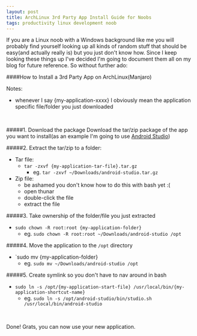 ```yaml
---
layout: post
title: ArchLinux 3rd Party App Install Guide for Noobs
tags: productivity linux development noob
---
```


If you are a Linux noob with a Windows background like me you will probably find yourself looking up all kinds of random stuff that should be easy(and actually really is) but you just don't know how. Since I keep looking these things up I've decided I'm going to document them all on my blog for future reference. So without further ado:

####How to Install a 3rd Party App on ArchLinux(Manjaro)

Notes:
- whenever I say {my-application-xxxx} I obviously mean the application specific file/folder you just downloaded

<br/>

#####1. Download the package
Download the tar/zip package of the app you want to install(as an example I'm going to use [Android Studio](https://developer.android.com/sdk/installing/index.html?pkg=studio))

#####2. Extract the tar/zip to a folder:
- Tar file:
	- `tar -zxvf {my-application-tar-file}.tar.gz`
		- eg. `tar -zxvf ~/Downloads/android-studio.tar.gz`
- Zip file:
	- be ashamed you don't know how to do this with bash yet :(
	- open thunar
	- double-click the file
	- extract the file		

#####3. Take ownership of the folder/file you just extracted
- `sudo chown -R root:root {my-application-folder}`
	- eg. `sudo chown -R root:root ~/Downloads/android-studio /opt`

#####4. Move the application to the `/opt` directory
- `sudo mv {my-application-folder}
	- eg. `sudo mv ~/Downloads/android-studio /opt`

#####5. Create symlink so you don't have to nav around in bash
- `sudo ln -s /opt/{my-application-start-file} /usr/local/bin/{my-application-shortcut-name}`
	- eg. `sudo ln -s /opt/android-studio/bin/studio.sh /usr/local/bin/android-studio`


<br/>

Done! Grats, you can now use your new application. 
